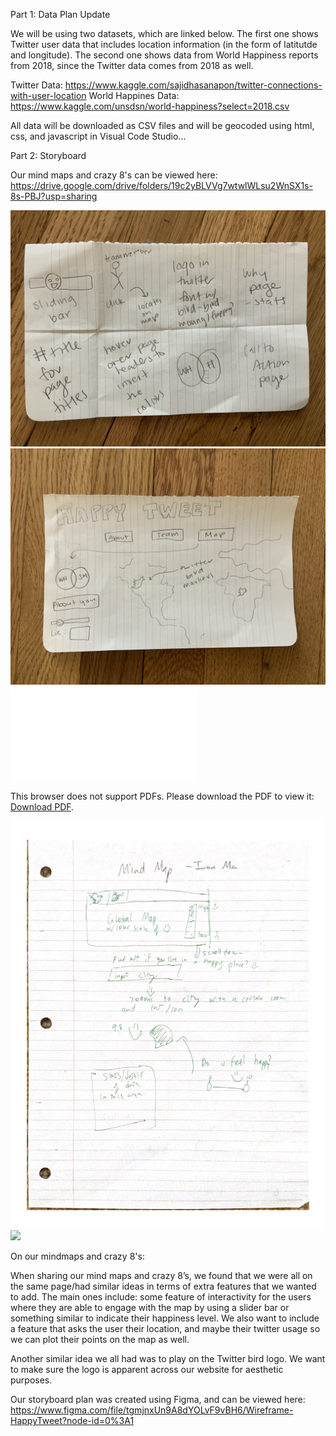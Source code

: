 
Part 1: Data Plan Update

We will be using two datasets, which are linked below. The first one shows Twitter user data that includes location information (in the form of latitutde and longitude). The second one shows data from World Happiness reports from 2018, since the Twitter data comes from 2018 as well.

Twitter Data: https://www.kaggle.com/sajidhasanapon/twitter-connections-with-user-location
World Happines Data: https://www.kaggle.com/unsdsn/world-happiness?select=2018.csv

All data will be downloaded as CSV files and will be geocoded using html, css, and javascript in Visual Code Studio...


Part 2: Storyboard

Our mind maps and crazy 8's can be viewed here: https://drive.google.com/drive/folders/19c2yBLVVg7wtwlWLsu2WnSX1s-8s-PBJ?usp=sharing

<img src = "img/MJ_Crazy_8.JPG">
<img src = "img/MJ_Mind_Map.JPG">
<object data="img/Crazy8 Ivan.pdf" type="application/pdf" width="700px" height="700px">
    <embed src="img/Crazy8 Ivan.pdf">
        <p>This browser does not support PDFs. Please download the PDF to view it: <a href="img/Crazy8 Ivan.pdf">Download PDF</a>.</p>
    </embed>
</object>
<img src = "img/Mindmap Ivan.pdf">
<img src = "JosephineMindmap_crazy9.pdf">

On our mindmaps and crazy 8's: 

When sharing our mind maps and crazy 8’s, we found that we were all on the same page/had similar ideas in terms of extra features that we wanted to add. The main ones include: some feature of interactivity for the users where they are able to engage with the map by using a slider bar or something similar to indicate their happiness level. We also want to include a feature that asks the user their location, and maybe their twitter usage so we can plot their points on the map as well.

Another similar idea we all had was to play on the Twitter bird logo. We want to make sure the logo is apparent across our website for aesthetic purposes.

Our storyboard plan was created using Figma, and can be viewed here: https://www.figma.com/file/tgmjnxUn9A8dYOLvF9vBH6/Wireframe-HappyTweet?node-id=0%3A1


